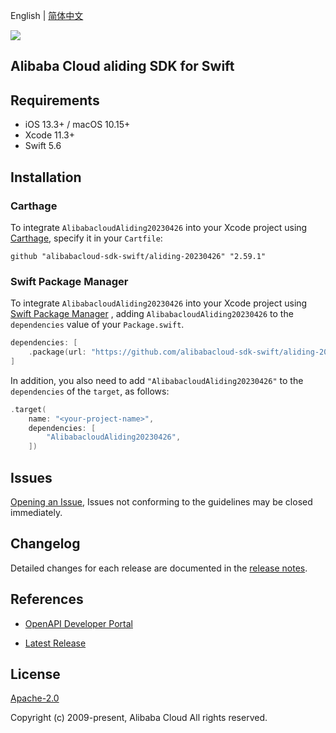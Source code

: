 English | [简体中文](README-CN.md)

![](https://aliyunsdk-pages.alicdn.com/icons/AlibabaCloud.svg)

## Alibaba Cloud aliding SDK for Swift

## Requirements

- iOS 13.3+ / macOS 10.15+
- Xcode 11.3+
- Swift 5.6

## Installation

### Carthage

To integrate `AlibabacloudAliding20230426` into your Xcode project using [Carthage](https://github.com/Carthage/Carthage), specify it in your `Cartfile`:

```ogdl
github "alibabacloud-sdk-swift/aliding-20230426" "2.59.1"
```

### Swift Package Manager

To integrate `AlibabacloudAliding20230426` into your Xcode project using [Swift Package Manager](https://swift.org/package-manager/) , adding `AlibabacloudAliding20230426` to the `dependencies` value of your `Package.swift`.

```swift
dependencies: [
    .package(url: "https://github.com/alibabacloud-sdk-swift/aliding-20230426.git", from: "2.59.1")
]
```

In addition, you also need to add `"AlibabacloudAliding20230426"` to the `dependencies` of the `target`, as follows:

```swift
.target(
    name: "<your-project-name>",
    dependencies: [
        "AlibabacloudAliding20230426",
    ])
```

## Issues

[Opening an Issue](https://github.com/alibabacloud-sdk-swift/aliding-20230426/issues/new), Issues not conforming to the guidelines may be closed immediately.

## Changelog

Detailed changes for each release are documented in the [release notes](./ChangeLog.txt).

## References

* [OpenAPI Developer Portal](https://next.api.alibabacloud.com/home)
- [Latest Release](https://github.com/alibabacloud-sdk-swift/aliding-20230426)

## License

[Apache-2.0](http://www.apache.org/licenses/LICENSE-2.0)

Copyright (c) 2009-present, Alibaba Cloud All rights reserved.
